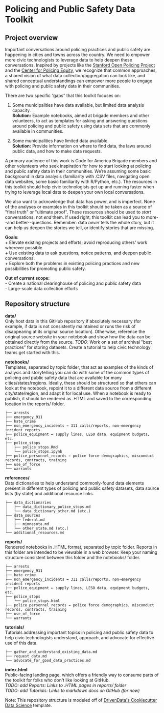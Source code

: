 # Policing and Public Safety Data Toolkit  

## Project overview  

Important conversations around policing practices and public safety are happening in cities and towns across the country. We need to empower more civic technologists to leverage data to help deepen these conversations. Inspired by projects like the [Stanford Open Policing Project](https://openpolicing.stanford.edu/) and the [Center for Policing Equity](https://policingequity.org/), we recognize that common approaches, a shared vision of what data collection/aggregation can look like, and shared conceptual understandings can empower more people to engage with policing and public safety data in their communities.  

There are two specific “gaps” that this toolkit focuses on:  

1. Some municipalities have data available, but limited data analysis capacity.  
    **Solution:** Example notebooks, aimed at brigade members and other volunteers, to act as templates for asking and answering questions around policing and public safety using data sets that are commonly available in communities.  

2. Some municipalities have limited data available.  
    **Solution:** Provide information on where to find data, the laws around public data, and how to make data requests.  

A primary audience of this work is Code for America Brigade members and other volunteers who seek inspiration for how to start looking at policing and public safety data in their communities.  We’re assuming some basic background in data analysis (familiarity with .CSV files, navigating open data websites, some basic familiarity with R/Python, etc.). The resources in this toolkit should help civic technologists get up and running faster when trying to leverage local data to deepen your own local conversations.  

We also want to acknowledge that data has power, and is imperfect. None of the analyses or examples in this toolkit should be taken as a source of "final truth" or "ultimate proof".  These resources should be used to _start_ conversations, not _end_ them.  If used right, this toolkit can lead you to more--and better--questions. Remember: data _never_ tells the whole story, but it can help us deepen the stories we tell, or identify stories that are missing.  

**Goals:**  
    + Elevate existing projects and efforts; avoid reproducing others' work wherever possible.  
    + Use existing data to ask questions, notice patterns, and deepen public conversations.  
    + Explore both the problems in existing policing practices and new possibilities for promoting public safety.  

**Out of current scope:**  
    - Create a national clearinghouse of policing and public safety data  
    - Large-scale data collection efforts  


## Repository structure  

**data/**  
Only host data in this GitHub repository if absolutely necessary (for example, if data is not consistently maintained or runs the risk of disappearing at its original source location).  Otherwise, reference the original source website in your notebook and show how the data can be obtained directly from the source. *TODO*: Work on a set of archival "best practices" for storing datasets. Create a tutorial to help civic technology teams get started with this.  

**notebooks/**  
Templates, separated by topic folder, that act as examples of the kinds of analysis and storytelling you can do with some of the common types of policing and public safety data that are available for many cities/states/regions. Ideally, these should be structured so that others can look at the notebook, repoint it to a different data source from a different city/state/region, and adapt it for local use. When a notebook is ready to publish, it should be rendered as .HTML and saved to the corresponding location in the reports/ folder.  
```pre
├── arrests
├── emergency_911
├── hate_crime
├── non_emergency_incidents ← 311 calls/reports, non-emergency incident reports
├── police_equipment ← supply lines, LESO data, equipment budgets, etc.
├── police_stops
│   ├── police_stops.Rmd
│   └── police_stops.ipynb
├── police_personnel_records ← police force demographics, misconduct records, contracts, training
├── use_of_force
└── warrants
```

**references/**  
Data dictionaries to help understand commonly-found data elements present in different types of policing and public safety datasets, data source lists (by state) and additional resource links.  
```pre
├── data_dictionaries
│   ├── data_dictionary_police_stops.md
│   └── data_dictionary_other.md (etc.)
├── data_sources
│   ├── federal.md
│   ├── minnesota.md
│   └── other_state.md (etc.)
└── additional_resources.md
```  

**reports/**  
Rendered notebooks in .HTML format, separated by topic folder. Reports in this folder are intended to be viewable in a web browser.  Keep your naming structure consistent between this folder and the notebooks/ folder.  
```pre
├── arrests
├── emergency_911
├── hate_crime
├── non_emergency_incidents ← 311 calls/reports, non-emergency incident reports
├── police_equipment ← supply lines, LESO data, equipment budgets, etc.
├── police_stops
│   └── police_stops.html
├── police_personnel_records ← police force demographics, misconduct records, contracts, training
├── use_of_force
└── warrants
```

**tutorials/**  
Tutorials addressing important topics in policing and public safety data to help civic technologists understand, approach, and advocate for effective use of this data.  
```pre
├── gather_and_understand_existing_data.md
├── request_data.md
└── advocate_for_good_data_practices.md
```  

**index.html**  
Public-facing landing page, which offers a friendly way to consume parts of the toolkit for folks who don't like looking at GitHub.  
*TODO: add Reports: Links to .HTML pages in reports/ folder*  
*TODO: add Tutorials: Links to markdown docs on GitHub (for now)*  


Note: This repository structure is modeled off of [DrivenData's Cookiecutter Data Science](https://drivendata.github.io/cookiecutter-data-science/#directory-structure) template.  
